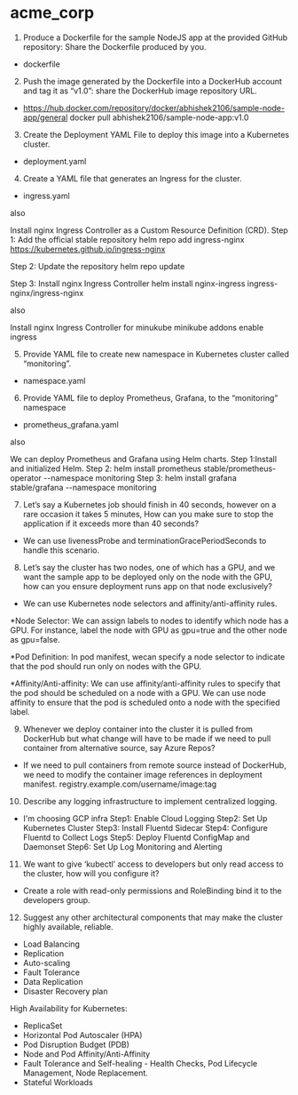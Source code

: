 # acme_corp

1. Produce a Dockerfile for the sample NodeJS app at the provided GitHub repository: Share the Dockerfile produced by you.
- dockerfile

2. Push the image generated by the Dockerfile into a DockerHub account and tag it as “v1.0”: share the DockerHub image repository URL.
- https://hub.docker.com/repository/docker/abhishek2106/sample-node-app/general	
docker pull abhishek2106/sample-node-app:v1.0

3. Create the Deployment YAML File to deploy this image into a Kubernetes cluster.
- deployment.yaml

4. Create a YAML file that generates an Ingress for the cluster.
- ingress.yaml
  
also

Install nginx Ingress Controller as a Custom Resource Definition (CRD).
Step 1: Add the official stable repository
helm repo add ingress-nginx https://kubernetes.github.io/ingress-nginx

Step 2: Update the repository
helm repo update

Step 3: Install nginx Ingress Controller
helm install nginx-ingress ingress-nginx/ingress-nginx

also

Install nginx Ingress Controller for minukube
minikube addons enable ingress

5. Provide YAML file to create new namespace in Kubernetes cluster called “monitoring”.
- namespace.yaml

6. Provide YAML file to deploy Prometheus, Grafana, to the “monitoring” namespace
- prometheus_grafana.yaml

also

We can deploy Prometheus and Grafana using Helm charts. 
Step 1:Install and initialized Helm.
Step 2: helm install prometheus stable/prometheus-operator --namespace monitoring
Step 3: helm install grafana stable/grafana --namespace monitoring

7. Let’s say a Kubernetes job should finish in 40 seconds, however on a rare occasion it takes 5 minutes, How can you make sure to stop the application if it exceeds more than 40 seconds?
- We can use livenessProbe and terminationGracePeriodSeconds to handle this scenario.

8. Let’s say the cluster has two nodes, one of which has a GPU, and we want the sample app to be deployed only on the node with the GPU, how can you ensure deployment runs app on that node exclusively? 
- We can use Kubernetes node selectors and affinity/anti-affinity rules.

 *Node Selector: We can assign labels to nodes to identify which node has a GPU. For instance, label the node with GPU as gpu=true and the other node as gpu=false.

 *Pod Definition: In pod manifest, wecan specify a node selector to indicate that the pod should run only on nodes with the GPU. 

 *Affinity/Anti-affinity: We can use affinity/anti-affinity rules to specify that the pod should be scheduled on a node with a GPU. We can use node affinity to ensure that the pod is scheduled onto a node 
 with the specified label.

9. Whenever we deploy container into the cluster it is pulled from DockerHub but what change will have to be made if we need to pull container from alternative source, say Azure Repos?
- If we need to pull containers from remote source instead of DockerHub, we need to modify the container image references in deployment manifest.
  registry.example.com/username/image:tag

10. Describe any logging infrastructure to implement centralized logging.
- I'm choosing GCP infra
Step1: Enable Cloud Logging
Step2: Set Up Kubernetes Cluster
Step3: Install Fluentd Sidecar
Step4: Configure Fluentd to Collect Logs
Step5: Deploy Fluentd ConfigMap and Daemonset
Step6: Set Up Log Monitoring and Alerting

11. We want to give ‘kubectl’ access to developers but only read access to the cluster, how will you configure it?
- Create a role with read-only permissions and RoleBinding bind it to the developers group.

12. Suggest any other architectural components that may make the cluster highly available, reliable.
- Load Balancing
- Replication
- Auto-scaling
- Fault Tolerance
- Data Replication
- Disaster Recovery plan

High Availability for Kubernetes:
- ReplicaSet
- Horizontal Pod Autoscaler (HPA)
- Pod Disruption Budget (PDB)
- Node and Pod Affinity/Anti-Affinity  
- Fault Tolerance and Self-healing - Health Checks, Pod Lifecycle Management, Node Replacement.
- Stateful Workloads
